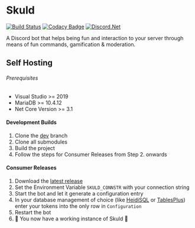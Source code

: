 ﻿# Skuld
[![Build Status](https://dev.azure.com/exsersewo/Skuldbot/_apis/build/status/skuldbot.Skuld?branchName=master)](https://dev.azure.com/exsersewo/Skuldbot/_build/latest?definitionId=1&branchName=master)
[![Codacy Badge](https://api.codacy.com/project/badge/Grade/cc4d741e85194c3291da05dd1f36ff3e)](https://www.codacy.com/gh/skuldbot/Skuld?utm_source=github.com&amp;utm_medium=referral&amp;utm_content=skuldbot/Skuld&amp;utm_campaign=Badge_Grade)
[![Discord.Net](https://img.shields.io/badge/Library-Discord.Net-blue)](https://github.com/discord-net/Discord.Net)

A Discord bot that helps being fun and interaction to your server through means of fun commands, gamification & moderation.

## Self Hosting
###### Prerequisites
* Visual Studio >= 2019
* MariaDB >= 10.4.12
* Net Core Version >= 3.1
#### Development Builds
1. Clone the [dev](https://github.com/skuldbot/skuld/tree/dev/) branch
2. Clone all submodules
3. Build the project
4. Follow the steps for Consumer Releases from Step 2. onwards
#### Consumer Releases
1. Download the [latest release](https://github.com/skuldbot/skuld/releases/latest)
2. Set the Environment Variable `SKULD_CONNSTR` with your connection string
3. Start the bot and let it generate a configuration entry
4. In your database management of choice (like [HeidiSQL](https://www.heidisql.com/) or [TablesPlus](https://www.tableplus.io/)) enter your tokens into the only row in `Configuration`
5. Restart the bot
6. 🎊 You now have a working instance of Skuld 🎊